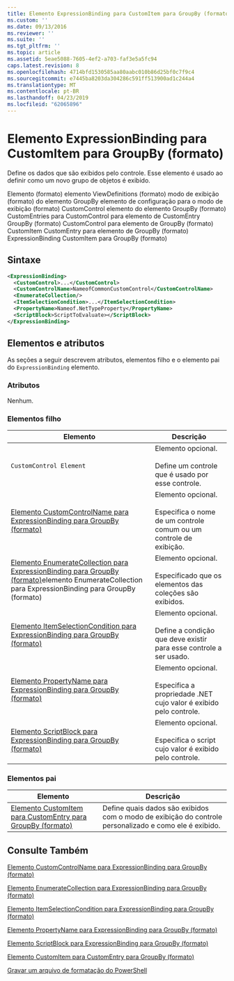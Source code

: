 ```yaml
---
title: Elemento ExpressionBinding para CustomItem para GroupBy (formato) | Microsoft Docs
ms.custom: ''
ms.date: 09/13/2016
ms.reviewer: ''
ms.suite: ''
ms.tgt_pltfrm: ''
ms.topic: article
ms.assetid: 5eae5088-7605-4ef2-a703-faf3e5a5fc94
caps.latest.revision: 8
ms.openlocfilehash: 4714bfd1530585aa80aabc010b86d25bf0c7f9c4
ms.sourcegitcommit: e7445ba8203da304286c591ff513900ad1c244a4
ms.translationtype: MT
ms.contentlocale: pt-BR
ms.lasthandoff: 04/23/2019
ms.locfileid: "62065896"
---
```

# <a name="expressionbinding-element-for-customitem-for-groupby-format"></a>Elemento ExpressionBinding para CustomItem para GroupBy (formato)

Define os dados que são exibidos pelo controle. Esse elemento é usado ao definir como um novo grupo de objetos é exibido.

Elemento (formato) elemento ViewDefinitions (formato) modo de exibição (formato) do elemento GroupBy elemento de configuração para o modo de exibição (formato) CustomControl elemento do elemento GroupBy (formato) CustomEntries para CustomControl para elemento de CustomEntry GroupBy (formato) CustomControl para elemento de GroupBy (formato) CustomItem CustomEntry para elemento de GroupBy (formato) ExpressionBinding CustomItem para GroupBy (formato)

## <a name="syntax"></a>Sintaxe

```xml
<ExpressionBinding>
  <CustomControl>...</CustomControl>
  <CustomControlName>NameofCommonCustomControl</CustomControlName>
  <EnumerateCollection/>
  <ItemSelectionCondition>...</ItemSelectionCondition>
  <PropertyName>Nameof.NetTypeProperty</PropertyName>
  <ScriptBlock>ScriptToEvaluate></ScriptBlock>
</ExpressionBinding>
```

## <a name="attributes-and-elements"></a>Elementos e atributos

As seções a seguir descrevem atributos, elementos filho e o elemento pai do `ExpressionBinding` elemento.

### <a name="attributes"></a>Atributos

Nenhum.

### <a name="child-elements"></a>Elementos filho

|Elemento|Descrição|
|-------------|-----------------|
|`CustomControl Element`|Elemento opcional.<br /><br /> Define um controle que é usado por esse controle.|
|[Elemento CustomControlName para ExpressionBinding para GroupBy (formato)](./customcontrolname-element-for-expressionbinding-for-groupby-format.md)|Elemento opcional.<br /><br /> Especifica o nome de um controle comum ou um controle de exibição.|
|[Elemento EnumerateCollection para ExpressionBinding para GroupBy (formato)](./enumeratecollection-element-for-expressionbinding-for-groupby-format.md)elemento EnumerateCollection para ExpressionBinding para GroupBy (formato)|Elemento opcional.<br /><br /> Especificado que os elementos das coleções são exibidos.|
|[Elemento ItemSelectionCondition para ExpressionBinding para GroupBy (formato)](./itemselectioncondition-element-for-expressionbinding-for-groupby-format.md)|Elemento opcional.<br /><br /> Define a condição que deve existir para esse controle a ser usado.|
|[Elemento PropertyName para ExpressionBinding para GroupBy (formato)](./propertyname-element-for-expressionbinding-for-groupby-format.md)|Elemento opcional.<br /><br /> Especifica a propriedade .NET cujo valor é exibido pelo controle.|
|[Elemento ScriptBlock para ExpressionBinding para GroupBy (formato)](./scriptblock-element-for-expressionbinding-for-groupby-format.md)|Elemento opcional.<br /><br /> Especifica o script cujo valor é exibido pelo controle.|

### <a name="parent-elements"></a>Elementos pai

|Elemento|Descrição|
|-------------|-----------------|
|[Elemento CustomItem para CustomEntry para GroupBy (formato)](./customitem-element-for-customentry-for-groupby-format.md)|Define quais dados são exibidos com o modo de exibição do controle personalizado e como ele é exibido.|

## <a name="see-also"></a>Consulte Também

[Elemento CustomControlName para ExpressionBinding para GroupBy (formato)](./customcontrolname-element-for-expressionbinding-for-groupby-format.md)

[Elemento EnumerateCollection para ExpressionBinding para GroupBy (formato)](./enumeratecollection-element-for-expressionbinding-for-groupby-format.md)

[Elemento ItemSelectionCondition para ExpressionBinding para GroupBy (formato)](./itemselectioncondition-element-for-expressionbinding-for-groupby-format.md)

[Elemento PropertyName para ExpressionBinding para GroupBy (formato)](./propertyname-element-for-expressionbinding-for-groupby-format.md)

[Elemento ScriptBlock para ExpressionBinding para GroupBy (formato)](./scriptblock-element-for-expressionbinding-for-groupby-format.md)

[Elemento CustomItem para CustomEntry para GroupBy (formato)](./customitem-element-for-customentry-for-groupby-format.md)

[Gravar um arquivo de formatação do PowerShell](./writing-a-powershell-formatting-file.md)
